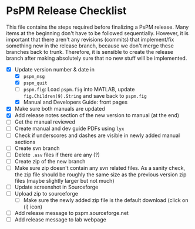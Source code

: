 # PsPM Release Checklist
This file contains the steps required before finalizing a PsPM release. Many items at the
beginning don't have to be followed sequentially. However, it is important that there aren't
any revisions (commits) that implement/fix something new in the release branch, because we
don't merge these branches back to trunk. Therefore, it is sensible to create the
release branch after making absolutely sure that no new stuff will be implemented.

- [x] Update version number & date in
  - [x] `pspm_msg`
  - [x] `pspm_quit`
  - [ ] `pspm.fig`: Load `pspm.fig` into MATLAB, update `fig.Children(9).String` and save back to `pspm.fig`
  - [x] Manual and Developers Guide: front pages
- [x] Make sure both manuals are updated
- [x] Add release notes section of the new version to manual (at the end)
- [ ] Get the manual reviewed
- [ ] Create manual and dev guide PDFs using `lyx`
- [ ] Check if underscores and dashes are visible in newly added manual sections
- [ ] Create svn branch
- [ ] Delete `.asv` files if there are any (?)
- [ ] Create zip of the new branch
- [ ] Make sure zip doesn't contain any svn related files. As a sanity check, the zip file
should be roughly the same size as the previous version zip files (maybe slightly larger but not much)
- [ ] Update screenshot in Sourceforge
- [ ] Upload zip to sourceforge
  - [ ] Make sure the newly added zip file is the default download (click on (i) icon)
- [ ] Add release message to pspm.sourceforge.net
- [ ] Add release message to lab webpage

